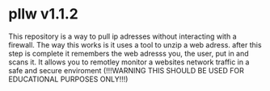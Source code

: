 # pllw v1.1.2
This repository is a way to pull ip adresses without interacting with a firewall.
The way this works is it uses a tool to unzip a web adress.
after this step is complete it remembers the web adresss you, the user, put in and scans it.
It allows you to remotley monitor a websites network traffic in a safe and secure enviroment
(!!!WARNING THIS SHOULD BE USED FOR EDUCATIONAL PURPOSES ONLY!!!)
